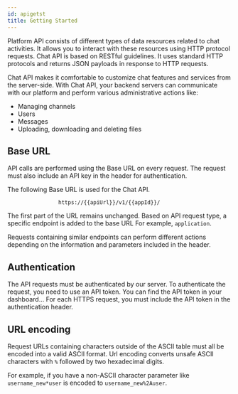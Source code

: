 ```yaml
---
id: apigetst
title: Getting Started
---
```



Platform API consists of different types of data resources related to chat activities. It allows you to interact with these resources using HTTP protocol requests. Chat API is based on RESTful guidelines. It uses standard HTTP protocols and returns JSON payloads in response to HTTP requests. 
<p>
Chat API makes it comfortable to customize chat features and services from the server-side. With Chat API, your backend servers can communicate with our platform and perform various administrative actions like:
</p>

- Managing channels
- Users 
- Messages
- Uploading, downloading and deleting files

## Base URL ##

API calls are performed using the Base URL on every request. The
request must also include an API key in the header for authentication.
<p>
The following Base URL is used for the Chat API.</p>

```
                https://{{apiUrl}}/v1/{{appId}}/
```


The first part of the URL remains unchanged. Based on API request type, a specific endpoint is added to the base URL
 For example, ``application``.

Requests containing similar endpoints can perform different actions depending on the information and parameters included in the header.


## Authentication ##


The API requests must be authenticated by our server. To authenticate the request, you need to use an API token. You can find the API token in your dashboard…
For each HTTPS request, you must include the API token in the authentication header.

## URL encoding ##

Request URLs containing characters outside of the ASCII  table must all be encoded into a valid ASCII format. Url encoding converts unsafe ASCII characters with ``%`` followed by two hexadecimal digits.

For example, if you have a non-ASCII character parameter like `username_new*user` is encoded to `username_new%2Auser`.

